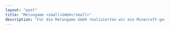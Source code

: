 ```yaml
---
layout: "post"
title: "Melongame <small>GmbH</small>"
description: "Für die Melongame GmbH realisierten wir ein Minecraft-gestütztes Shopsystem mit Anbindung zu den gängisten Zahlmethoden."
---
```

